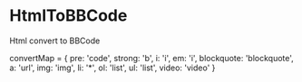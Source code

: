 # HtmlToBBCode
Html convert to BBCode

convertMap = {
				pre: 'code',
				strong: 'b',
				i: 'i',
				em: 'i',
				blockquote: 'blockquote',
				a: 'url',
				img: 'img',
				li: '*',
				ol: 'list',
				ul: 'list',
				video: 'video'
			}
